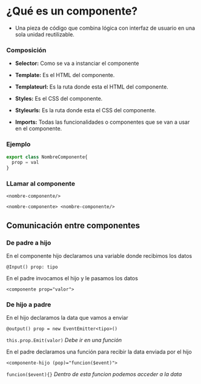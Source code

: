 # ¿Qué es un componente?

- Una pieza de código que combina lógica con interfaz de usuario en una sola unidad reutilizable.

### Composición

- **Selector:** Como se va a instanciar el componente

- **Template:** Es el HTML del componente.

- **Templateurl:** Es la ruta donde esta el HTML del componente.

- **Styles:** Es el CSS del componente.

- **Styleurls:** Es la ruta donde esta el CSS del componente.

- **Imports:** Todas las funcionalidades o componentes que se van a usar en el componente.

### Ejemplo

```JavaScript
export class NombreComponente{
  prop = val
}
```

### LLamar al componente

`<nombre-componente/>`

`<nombre-componente> <nombre-componente/>`

## Comunicación entre componentes

### De padre a hijo

En el componente hijo declaramos una variable donde recibimos los datos

`@Input() prop: tipo`

En el padre invocamos el hijo y le pasamos los datos

`<componente prop="valor">`

### De hijo a padre

En el hijo declaramos la data que vamos a enviar

`@output() prop = new EventEmitter<tipo>()`

`this.prop.Emit(valor)` _Debe ir en una función_

En el padre declaramos una función para recibir la data enviada por el hijo

`<componente-hijo (pop)="funcion($event)">`

`funcion($event){}` _Dentro de esta funcion podemos acceder a la data_
